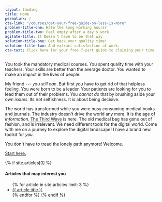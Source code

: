 ```yaml
---
layout: landing
title: Home
permalink: /
cta-link: "/courses/get-your-free-guide-on-less-is-more"
problem-title-one: Hate the long working hours?
problem-title-two: Feel empty after a day's work.
agitate-title: It Doesn't have to be that way
solution-title-one: Get back your quality time!
solution-title-two: And extract satisfaction at work.
cta-text: Click here for your free 7-part guide to claiming your time
---
```

You took the mandatory medical courses. You spent quality time with your teachers. Your skills are better than the average doctor. You wanted to make an impact in the lives of people.

My friend --- *you still can*. But first you have to get rid of that helpless feeling. You were born to be a leader. Your patients are looking for you to lead them out of their problems. You *cannot do* that by brushing aside your own *issues*. Its not selfishness. It is about being decisive.

The world has transformed while you were busy consuming medical books and journals. The industry doesn't drive the world any more. It is the age of *information*. [The Third Wave](https://goo.gl/88Kj11) is here. The old medical bag has gone out of fashion, and is irrelevant. We need different tools for the digital world. Come with me on a journey to explore the digital landscape! I have a brand new toolkit for *you*.

You don't have to tread the lonely path anymore! Welcome.

[Start here.](/courses/get-your-free-guide-on-less-is-more)

{% if site.articles[0] %}
#### Articles that may interest you

  <ul>
  {% for article in site.articles limit: 3 %}
    <li>
      <a href="{{ site.baseurl }}{{ article.url }}">
        {{ article.title }}
      </a>
    </li>
  {% endfor %}
{% endif %}

